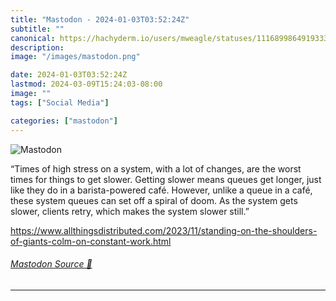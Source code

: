 ```yaml
---
title: "Mastodon - 2024-01-03T03:52:24Z"
subtitle: ""
canonical: https://hachyderm.io/users/mweagle/statuses/111689986491933335
description:
image: "/images/mastodon.png"

date: 2024-01-03T03:52:24Z
lastmod: 2024-03-09T15:24:03-08:00
image: ""
tags: ["Social Media"]

categories: ["mastodon"]
---
```

![Mastodon](/images/mastodon.png)

<p>“Times of high stress on a system, with a lot of changes, are the worst times for things to get slower. Getting slower means queues get longer, just like they do in a barista-powered café. However, unlike a queue in a café, these system queues can set off a spiral of doom. As the system gets slower, clients retry, which makes the system slower still.”</p><p><a href="https://www.allthingsdistributed.com/2023/11/standing-on-the-shoulders-of-giants-colm-on-constant-work.html" target="_blank" rel="nofollow noopener noreferrer" translate="no"><span class="invisible">https://www.</span><span class="ellipsis">allthingsdistributed.com/2023/</span><span class="invisible">11/standing-on-the-shoulders-of-giants-colm-on-constant-work.html</span></a></p>


###### [Mastodon Source 🐘](https://hachyderm.io/@mweagle/111689986491933335)

___
